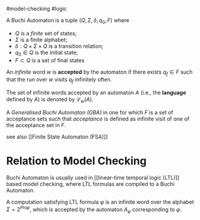 #model-checking 
#logic 

A Buchi Automaton is a tuple $(Q, \Sigma, \delta, q_0, F)$ where
- $Q$ is a _finite_ set of states;
- $\Sigma$ is a finite alphabet;
- $\delta: Q\times\Sigma\times Q$ is a transition relation;
- $q_0\in Q$ is the initial state;
- $F\subset Q$ is a set of final states

An _infinite_ word $w$ is **accepted** by the automaton if there exists $q_f\in F$ such that the run over $w$ visits $q_f$ infinitely often.

The set of infinite words accepted by an automaton $A$ (i.e., the **language** defined by $A$) is denoted by $\mathscr L_w(A)$.

A _Generalised Buchi Automaton (GBA)_ in one for which $F$ is a set of acceptance sets such that _acceptance_ is defined as infinite visit of one of the acceptance set in $F$.

see also [[Finite State Automaton (FSA)]]

# Relation to Model Checking

Buchi Automaton is usually used in [[linear-time temporal logic (LTL)]] based model checking, where LTL formulas are compiled to a Buchi Automaton.

A computation satisfying LTL formula $\varphi$ is an infinite word over the alphabet $\Sigma=2^{Prop}$, which is accepted by the automaton $A_\varphi$ corresponding to $\varphi$.   



